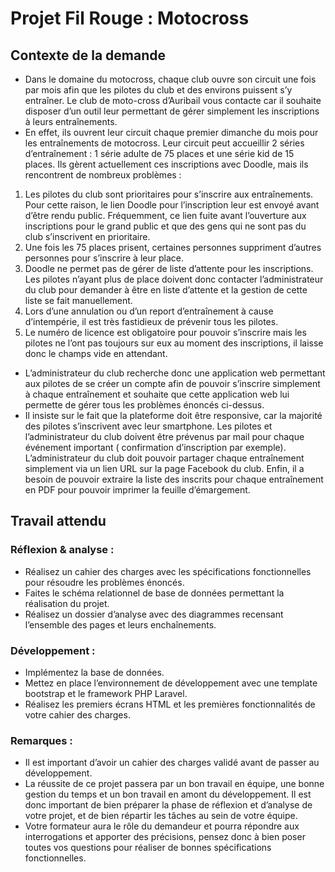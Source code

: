 # Projet Fil Rouge : Motocross

## Contexte de la demande

- Dans le domaine du motocross, chaque club ouvre son circuit une fois par mois afin que les pilotes du club et des
  environs puissent s’y entraîner. Le club de moto-cross d’Auribail vous contacte car il souhaite disposer d’un outil
  leur permettant de gérer simplement les inscriptions à leurs entraînements.
- En effet, ils ouvrent leur circuit chaque premier dimanche du mois pour les entraînements de motocross. Leur circuit
  peut accueillir 2 séries d’entraînement : 1 série adulte de 75 places et une série kid de 15 places. Ils gèrent
  actuellement ces inscriptions avec Doodle, mais ils rencontrent de nombreux problèmes :

1. Les pilotes du club sont prioritaires pour s’inscrire aux entraînements. Pour cette raison, le lien Doodle pour
   l’inscription leur est envoyé avant d’être rendu public. Fréquemment, ce lien fuite avant l’ouverture aux
   inscriptions pour le grand public et que des gens qui ne sont pas du club s’inscrivent en prioritaire.
2. Une fois les 75 places prisent, certaines personnes suppriment d’autres personnes pour s’inscrire à leur place.
3. Doodle ne permet pas de gérer de liste d’attente pour les inscriptions. Les pilotes n’ayant plus de place doivent
   donc contacter l’administrateur du club pour demander à être en liste d’attente et la gestion de cette liste se fait
   manuellement.
4. Lors d’une annulation ou d’un report d’entraînement à cause d’intempérie, il est très fastidieux de prévenir tous les
   pilotes.
5. Le numéro de licence est obligatoire pour pouvoir s’inscrire mais les pilotes ne l’ont pas toujours sur eux au moment
   des inscriptions, il laisse donc le champs vide en attendant.

- L’administrateur du club recherche donc une application web permettant aux pilotes de se créer un compte afin de
  pouvoir s’inscrire simplement à chaque entraînement et souhaite que cette application web lui permette de gérer tous
  les problèmes énoncés ci-dessus.
- Il insiste sur le fait que la plateforme doit être responsive, car la majorité des pilotes s’inscrivent avec leur
  smartphone. Les pilotes et l’administrateur du club doivent être prévenus par mail pour chaque événement important (
  confirmation d’inscription par exemple). L’administrateur du club doit pouvoir partager chaque entraînement simplement
  via un lien URL sur la page Facebook du club. Enfin, il a besoin de pouvoir extraire la liste des inscrits pour chaque
  entraînement en PDF pour pouvoir imprimer la feuille d’émargement.

## Travail attendu

### Réflexion & analyse :

- Réalisez un cahier des charges avec les spécifications fonctionnelles pour résoudre les problèmes énoncés.
- Faites le schéma relationnel de base de données permettant la réalisation du projet.
- Réalisez un dossier d’analyse avec des diagrammes recensant l’ensemble des pages et leurs enchaînements.

### Développement :

- Implémentez la base de données.
- Mettez en place l’environnement de développement avec une template bootstrap et le framework PHP Laravel.
- Réalisez les premiers écrans HTML et les premières fonctionnalités de votre cahier des charges.

### Remarques :

- Il est important d’avoir un cahier des charges validé avant de passer au développement.
- La réussite de ce projet passera par un bon travail en équipe, une bonne gestion du temps et un bon travail en amont
  du développement. Il est donc important de bien préparer la phase de réflexion et d’analyse de votre projet, et de
  bien répartir les tâches au sein de votre équipe.
- Votre formateur aura le rôle du demandeur et pourra répondre aux interrogations et apporter des précisions, pensez
  donc à bien poser toutes vos questions pour réaliser de bonnes spécifications fonctionnelles.
